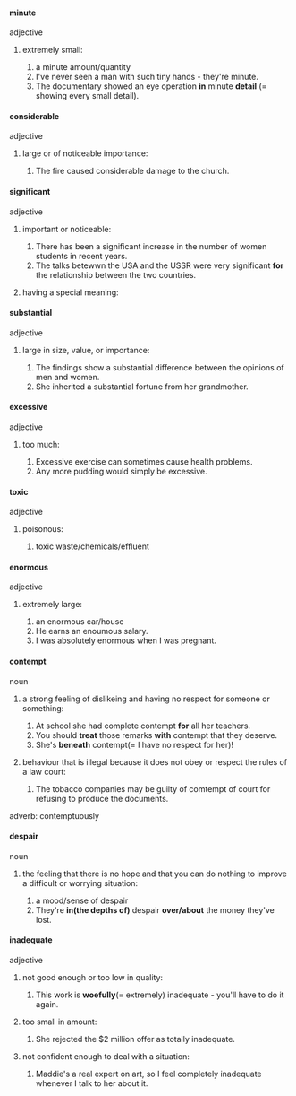 #### minute
adjective

1. extremely small:
   
   1. a minute amount/quantity
   2. I've never seen a man with such tiny hands - they're minute.
   3. The documentary showed an eye operation **in** minute **detail** (= showing every small detail).


#### considerable
adjective

1. large or of noticeable importance:
   
   1. The fire caused considerable damage to the church.

#### significant
adjective

1. important or noticeable:
   
   1. There has been a significant increase in the number of women students in recent years.
   2. The talks betewwn the USA and the USSR were very significant **for** the relationship between the two countries.

2. having a special meaning:


#### substantial
adjective

1. large in size, value, or importance:
   
   1. The findings show a substantial difference between the opinions of men and women.
   2. She inherited a substantial fortune from her grandmother.


#### excessive
adjective

1. too much:
   
   1. Excessive exercise can sometimes cause health problems.
   2. Any more pudding would simply be excessive.


#### toxic
adjective

1. poisonous:
   
   1. toxic waste/chemicals/effluent

#### enormous
adjective

1. extremely large:
   
   1. an enormous car/house
   2. He earns an enoumous salary.
   3. I was absolutely enormous when I was pregnant.


#### contempt
noun

1. a strong feeling of dislikeing and having no respect for someone or something:
   
   1. At school she had complete contempt **for** all her teachers.
   2. You should **treat** those remarks **with** contempt that they deserve.
   3. She's **beneath** contempt(= I have no respect for her)!

2. behaviour that is illegal because it does not obey or respect the rules of a law court:
   
   1. The tobacco companies may be guilty of comtempt of court for refusing to produce the documents.


adverb: contemptuously

#### despair
noun

1. the feeling that there is no hope and that you can do nothing to improve a difficult or worrying situation:
   
   1. a mood/sense of despair
   2. They're **in(the depths of)** despair **over/about** the money they've lost.


#### inadequate
adjective

1. not good enough or too low in quality:
   
   1. This work is **woefully**(= extremely) inadequate - you'll have to do it again.
2. too small in amount:
   
   1. She rejected the $2 million offer as totally inadequate.

3. not confident enough to deal with a situation:
   
   1. Maddie's a real expert on art, so I feel completely inadequate whenever I talk to her about it.


